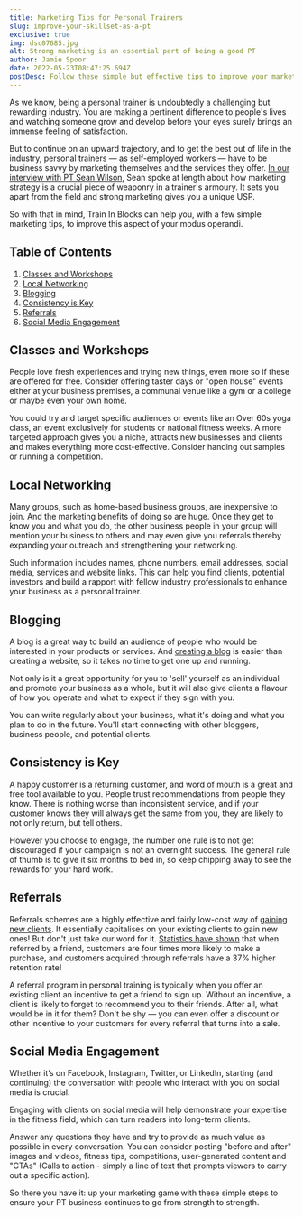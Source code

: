 ```yaml
---
title: Marketing Tips for Personal Trainers
slug: improve-your-skillset-as-a-pt
exclusive: true
img: dsc07685.jpg
alt: Strong marketing is an essential part of being a good PT
author: Jamie Spoor
date: 2022-05-23T08:47:25.694Z
postDesc: Follow these simple but effective tips to improve your marketing skills
---
```

As we know, being a personal trainer is undoubtedly a challenging but rewarding industry. You are making a pertinent difference to people's lives and watching someone grow and develop before your eyes surely brings an immense feeling of satisfaction.

But to continue on an upward trajectory, and to get the best out of life in the industry, personal trainers — as self-employed workers — have to be business savvy by marketing themselves and the services they offer. [In our interview with PT Sean Wilson](https://traininblocks.com/blog/sean-wilson-personal-trainer-interview/), Sean spoke at length about how marketing strategy is a crucial piece of weaponry in a trainer's armoury. It sets you apart from the field and strong marketing gives you a unique USP.

So with that in mind, Train In Blocks can help you, with a few simple marketing tips, to improve this aspect of your modus operandi.

## Table of Contents

1. [Classes and Workshops](#classes-and-workshops)
2. [Local Networking](#local-networking)
3. [Blogging](#blogging)
4. [Consistency is Key](#consistency-is-key)
5. [Referrals](#referrals)
6. [Social Media Engagement](#social-media-engagement)

## Classes and Workshops

People love fresh experiences and trying new things, even more so if these are offered for free. Consider offering taster days or "open house" events either at your business premises, a communal venue like a gym or a college or maybe even your own home.

You could try and target specific audiences or events like an Over 60s yoga class, an event exclusively for students or national fitness weeks. A more targeted approach gives you a niche, attracts new businesses and clients and makes everything more cost-effective. Consider handing out samples or running a competition.

## Local Networking

Many groups, such as home-based business groups, are inexpensive to join. And the marketing benefits of doing so are huge. Once they get to know you and what you do, the other business people in your group will mention your business to others and may even give you referrals thereby expanding your outreach and strengthening your networking.

Such information includes names, phone numbers, email addresses, social media, services and website links. This can help you find clients, potential investors and build a rapport with fellow industry professionals to enhance your business as a personal trainer.

## Blogging

A blog is a great way to build an audience of people who would be interested in your products or services. And [creating a blog](https://traininblocks.com/blog/) is easier than creating a website, so it takes no time to get one up and running.

Not only is it a great opportunity for you to 'sell' yourself as an individual and promote your business as a whole, but it will also give clients a flavour of how you operate and what to expect if they sign with you.

You can write regularly about your business, what it's doing and what you plan to do in the future. You'll start connecting with other bloggers, business people, and potential clients.

## Consistency is Key

A happy customer is a returning customer, and word of mouth is a great and free tool available to you. People trust recommendations from people they know. There is nothing worse than inconsistent service, and if your customer knows they will always get the same from you, they are likely to not only return, but tell others.

However you choose to engage, the number one rule is to not get discouraged if your campaign is not an overnight success. The general rule of thumb is to give it six months to bed in, so keep chipping away to see the rewards for your hard work.

## Referrals

Referrals schemes are a highly effective and fairly low-cost way of [gaining new clients](https://origympersonaltrainercourses.co.uk/blog/how-to-get-pt-clients). It essentially capitalises on your existing clients to gain new ones! But don't just take our word for it. [Statistics have shown](https://www.extole.com/blog/15-referral-marketing-statistics-you-need-to-know/) that when referred by a friend, customers are four times more likely to make a purchase, and customers acquired through referrals have a 37% higher retention rate!

A referral program in personal training is typically when you offer an existing client an incentive to get a friend to sign up. Without an incentive, a client is likely to forget to recommend you to their friends. After all, what would be in it for them? Don't be shy — you can even offer a discount or other incentive to your customers for every referral that turns into a sale.

## Social Media Engagement

Whether it’s on Facebook, Instagram, Twitter, or LinkedIn, starting (and continuing) the conversation with people who interact with you on social media is crucial.

Engaging with clients on social media will help demonstrate your expertise in the fitness field, which can turn readers into long-term clients.

Answer any questions they have and try to provide as much value as possible in every conversation. You can consider posting "before and after" images and videos, fitness tips, competitions, user-generated content and "CTAs" (Calls to action - simply a line of text that prompts viewers to carry out a specific action).

So there you have it: up your marketing game with these simple steps to ensure your PT business continues to go from strength to strength.
